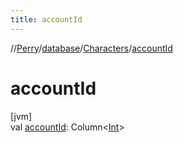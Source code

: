 ```yaml
---
title: accountId
---
```

//[Perry](../../../index.html)/[database](../index.html)/[Characters](index.html)/[accountId](account-id.html)



# accountId



[jvm]\
val [accountId](account-id.html): Column<[Int](https://kotlinlang.org/api/latest/jvm/stdlib/kotlin/-int/index.html)>




